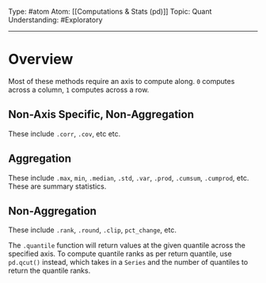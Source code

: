 Type: #atom
Atom: [[Computations & Stats (pd)]]
Topic: Quant 
Understanding: #Exploratory 

----
# Overview

Most of these methods require an axis to compute along. `0` computes across a column, `1` computes across a row.

## Non-Axis Specific, Non-Aggregation

These include `.corr`, `.cov`, etc etc.

## Aggregation

These include `.max`, `min`, `.median`, `.std`, `.var`, `.prod`, `.cumsum`, `.cumprod`, etc. These are summary statistics.

## Non-Aggregation

These include `.rank`, `.round`, `.clip`, `pct_change`, etc. 

The `.quantile` function will return values at the given quantile across the specified axis. To compute quantile ranks as per return quantile, use `pd.qcut()` instead, which takes in a `Series` and the number of quantiles to return the quantile ranks.